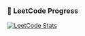 ### 🔗 LeetCode Progress

[![LeetCode Stats](https://leetcard.jacoblin.cool/falahhilal?theme=dark&font=Baloo&ext=heatmap)](https://leetcode.com/u/falahhilal/)
